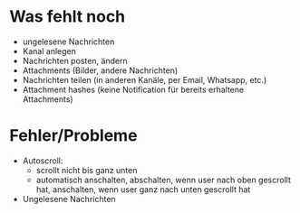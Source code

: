 # Was fehlt noch

* ungelesene Nachrichten
* Kanal anlegen
* Nachrichten posten, ändern
* Attachments (Bilder, andere Nachrichten) 
* Nachrichten teilen (in anderen Kanäle, per Email, Whatsapp, etc.)
* Attachment hashes (keine Notification für bereits erhaltene Attachments)


# Fehler/Probleme

* Autoscroll:
    * scrollt nicht bis ganz unten
    * automatisch anschalten, abschalten, wenn user nach oben gescrollt hat, anschalten, wenn user ganz nach unten gescrollt hat
* Ungelesene Nachrichten